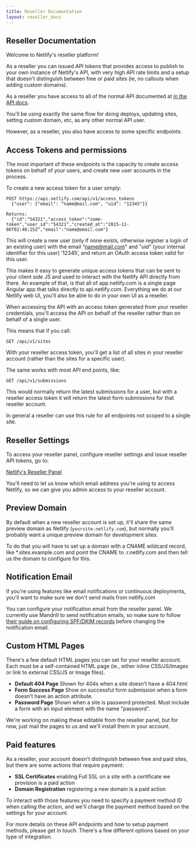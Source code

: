 ```yaml
---
title: Reseller Documentation
layout: reseller_docs
---
```


## Reseller Documentation

Welcome to Netlify's reseller platform!

As a reseller you can issued API tokens that provides access to publish to your own instance of Netlify's API, with very high API rate limits and a setup that doesn't distinguish between free or paid sites (ie, no callouts when adding custom domains).

As a reseller you have access to all of the normal API documented at [in the API docs](/docs/api).

You'll be using exactly the same flow for doing deploys, updating sites, setting custom domain, etc, as any other normal API user.

However, as a reseller, you also have access to some specific endpoints.

## Access Tokens and permissions

The most important of these endpoints is the capacity to create access tokens on behalf of your users, and create new user accounts in the process.

To create a new access token for a user simply:

    POST https://api.netlify.com/api/v1/access_tokens
      {"user": {"email": “name@mail.com", "uid": "12345"}}

    Returns:
      {"id":"54321","access_token":"some-token","user_id":"54321","created_at":"2015-11-06T02:48:15Z","email":"name@email.com"}

This will create a new user (only if none exists, otherwise register a login of an existing user) with the email “name@mail.com" and "uid" (your internal identifier for this user) ‘12345’, and return an OAuth access token valid for this user.

This makes it easy to generate unique access tokens that can be sent to your client side JS and used to interact with the Netlify API directly from there. An example of that, is that all of app.netlify.com is a single page Angular app that talks directly to api.netlify.com. Everything we do at our Netlify web UI, you'll also be able to do in your own UI as a reseller.

When accessing the API with an access token generated from your reseller credentials, you'll access the API on behalf of the reseller rather than on behalf of a single user.

This means that if you call:

    GET /api/v1/sites

With your reseller access token, you'll get a list of all sites in your reseller account (rather than the sites for a specific user).

The same works with most API end points, like:

    GET /api/v1/submissions

This would normally return the latest submissions for a user, but with a reseller access token it will return the latest form submissions for that reseller account.

In general a reseller can use this rule for all endpoints not scoped to a single site.

## Reseller Settings

To access your reseller panel, configure reseller settings and issue reseller API tokens, go to:

[Netlify's Reseller Panel](https://app.netlify.com/resellers)

You'll need to let us know which email address you're using to access Netlify, so we can give you admin access to your reseller account.

## Preview Domain

By default when a new reseller account is set up, it'll share the same preview domain as Netlify (`yoursite.netlify.com`), but normally you'll probably want a unique preview domain for development sites.

To do that you will have to set up a domain with a CNAME wildcard record, like \*.sites.example.com and point the CNAME to <reseller-name>.r.netlify.com and then tell us the domain to configure for this.

## Notification Email

If you're using features like email notifications or continuous deployments, you'll want to make sure we don't send mails from netlify.com

You can configure your notification email from the reseller panel. We currently use Mandrill to send notification emails, so make sure to follow [their guide on configuring SPF/DKIM records](https://mandrill.zendesk.com/hc/en-us/articles/205582267-About-SPF-and-DKIM) before changing the notification email.


## Custom HTML Pages

There's a few default HTML pages you can set for your reseller account. Each must be a self-contained HTML page (ie., either inline CSS/JS/Images or link to external CSS/JS or Image files).

* **Default 404 Page** Shown for 404s when a site doesn't have a 404.html
* **Form Success Page** Show on successful form submission when a form doesn't have an action attribute.
* **Password Page** Shown when a site is password protected. Must include a form with an input element with the name "password".

We're working on making these editable from the reseller panel, but for now, just mail the pages to us and we'll install them in your account.

## Paid features

As a reseller, your account doesn't distinguish between free and paid sites, but there are some actions that require payment:

* **SSL Certificates** enabling Full SSL on a site with a certificate we provision is a paid action
* **Domain Registration** registering a new domain is a paid action

To interact with those features you need to specify a payment method ID when calling the action, and we'll charge the payment method based on the settings for your account.

For more details on these API endpoints and how to setup payment methods, please get in touch. There's a few different options based on your type of integration.
